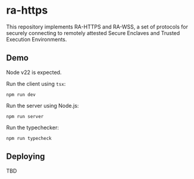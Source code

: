 # ra-https

This repository implements RA-HTTPS and RA-WSS, a set of protocols for
securely connecting to remotely attested Secure Enclaves and Trusted
Execution Environments.

## Demo

Node v22 is expected.

Run the client using `tsx`:

```
npm run dev
```

Run the server using Node.js:

```
npm run server
```

Run the typechecker:

```
npm run typecheck
```

## Deploying

TBD
